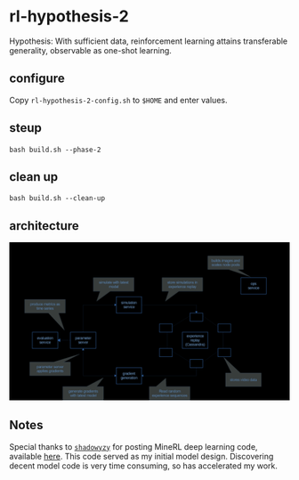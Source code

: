 # rl-hypothesis-2

Hypothesis: With sufficient data, reinforcement learning attains transferable generality, observable as one-shot learning. 

## configure

Copy `rl-hypothesis-2-config.sh` to `$HOME` and enter values. 

## steup

```
bash build.sh --phase-2
```

## clean up

```
bash build.sh --clean-up
```

## architecture 

![arch1](notes/images/rl2-arch1.png)

## Notes

Special thanks to [`shadowyzy`](https://github.com/shadowyzy) for posting MineRL deep learning code, available [here](https://github.com/shadowyzy/NIPS2019-MineRL-Competition-solution). This code served as my initial model design. Discovering decent model code is very time consuming, so has accelerated my work. 

